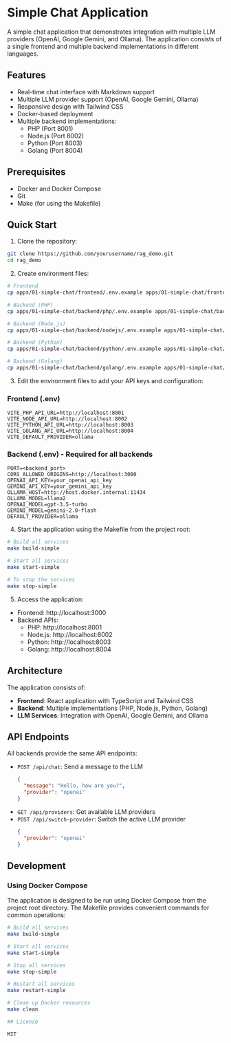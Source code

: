# Simple Chat Application

A simple chat application that demonstrates integration with multiple LLM providers (OpenAI, Google Gemini, and Ollama). The application consists of a single frontend and multiple backend implementations in different languages.

## Features

- Real-time chat interface with Markdown support
- Multiple LLM provider support (OpenAI, Google Gemini, Ollama)
- Responsive design with Tailwind CSS
- Docker-based deployment
- Multiple backend implementations:
  - PHP (Port 8001)
  - Node.js (Port 8002)
  - Python (Port 8003)
  - Golang (Port 8004)

## Prerequisites

- Docker and Docker Compose
- Git
- Make (for using the Makefile)

## Quick Start

1. Clone the repository:
```bash
git clone https://github.com/yourusername/rag_demo.git
cd rag_demo
```

2. Create environment files:
```bash
# Frontend
cp apps/01-simple-chat/frontend/.env.example apps/01-simple-chat/frontend/.env

# Backend (PHP)
cp apps/01-simple-chat/backend/php/.env.example apps/01-simple-chat/backend/php/.env

# Backend (Node.js)
cp apps/01-simple-chat/backend/nodejs/.env.example apps/01-simple-chat/backend/nodejs/.env

# Backend (Python)
cp apps/01-simple-chat/backend/python/.env.example apps/01-simple-chat/backend/python/.env

# Backend (Golang)
cp apps/01-simple-chat/backend/golang/.env.example apps/01-simple-chat/backend/golang/.env
```

3. Edit the environment files to add your API keys and configuration:

### Frontend (.env)
```
VITE_PHP_API_URL=http://localhost:8001
VITE_NODE_API_URL=http://localhost:8002
VITE_PYTHON_API_URL=http://localhost:8003
VITE_GOLANG_API_URL=http://localhost:8004
VITE_DEFAULT_PROVIDER=ollama
```

### Backend (.env) - Required for all backends
```
PORT=<backend_port>
CORS_ALLOWED_ORIGINS=http://localhost:3000
OPENAI_API_KEY=your_openai_api_key
GEMINI_API_KEY=your_gemini_api_key
OLLAMA_HOST=http://host.docker.internal:11434
OLLAMA_MODEL=llama2
OPENAI_MODEL=gpt-3.5-turbo
GEMINI_MODEL=gemini-2.0-flash
DEFAULT_PROVIDER=ollama
```

4. Start the application using the Makefile from the project root:
```bash
# Build all services
make build-simple

# Start all services
make start-simple

# To stop the services
make stop-simple
```

5. Access the application:
- Frontend: http://localhost:3000
- Backend APIs: 
  - PHP: http://localhost:8001
  - Node.js: http://localhost:8002
  - Python: http://localhost:8003
  - Golang: http://localhost:8004

## Architecture

The application consists of:

- **Frontend**: React application with TypeScript and Tailwind CSS
- **Backend**: Multiple implementations (PHP, Node.js, Python, Golang)
- **LLM Services**: Integration with OpenAI, Google Gemini, and Ollama

## API Endpoints

All backends provide the same API endpoints:

- `POST /api/chat`: Send a message to the LLM
  ```json
  {
    "message": "Hello, how are you?",
    "provider": "openai"
  }
  ```
- `GET /api/providers`: Get available LLM providers
- `POST /api/switch-provider`: Switch the active LLM provider
  ```json
  {
    "provider": "openai"
  }
  ```

## Development

### Using Docker Compose

The application is designed to be run using Docker Compose from the project root directory. The Makefile provides convenient commands for common operations:

```bash
# Build all services
make build-simple

# Start all services
make start-simple

# Stop all services
make stop-simple

# Restart all services
make restart-simple

# Clean up Docker resources
make clean

## License

MIT 